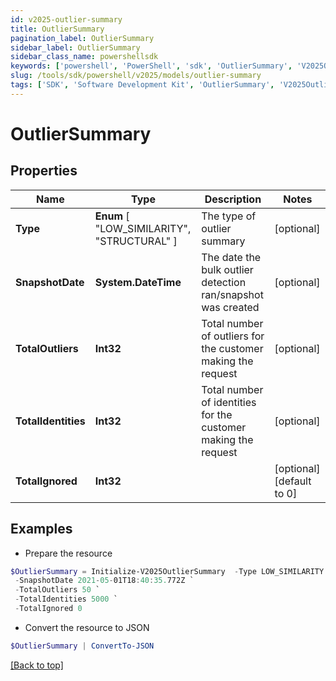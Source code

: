 ```yaml
---
id: v2025-outlier-summary
title: OutlierSummary
pagination_label: OutlierSummary
sidebar_label: OutlierSummary
sidebar_class_name: powershellsdk
keywords: ['powershell', 'PowerShell', 'sdk', 'OutlierSummary', 'V2025OutlierSummary'] 
slug: /tools/sdk/powershell/v2025/models/outlier-summary
tags: ['SDK', 'Software Development Kit', 'OutlierSummary', 'V2025OutlierSummary']
---
```



# OutlierSummary

## Properties

Name | Type | Description | Notes
------------ | ------------- | ------------- | -------------
**Type** |  **Enum** [  "LOW_SIMILARITY",    "STRUCTURAL" ] | The type of outlier summary | [optional] 
**SnapshotDate** | **System.DateTime** | The date the bulk outlier detection ran/snapshot was created | [optional] 
**TotalOutliers** | **Int32** | Total number of outliers for the customer making the request | [optional] 
**TotalIdentities** | **Int32** | Total number of identities for the customer making the request | [optional] 
**TotalIgnored** | **Int32** |  | [optional] [default to 0]

## Examples

- Prepare the resource
```powershell
$OutlierSummary = Initialize-V2025OutlierSummary  -Type LOW_SIMILARITY `
 -SnapshotDate 2021-05-01T18:40:35.772Z `
 -TotalOutliers 50 `
 -TotalIdentities 5000 `
 -TotalIgnored 0
```

- Convert the resource to JSON
```powershell
$OutlierSummary | ConvertTo-JSON
```


[[Back to top]](#) 


